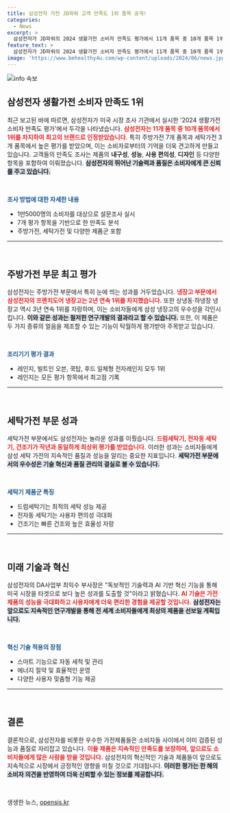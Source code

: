 ```yaml
---
title: 삼성전자 가전 JD파워 고객 만족도 1위 품목 공개!
categories:
  - News
excerpt: >
  삼성전자가 JD파워의 2024 생활가전 소비자 만족도 평가에서 11개 품목 중 10개 품목 1위를 차지하며 최고의 가전 브랜드로 우뚝 섰다. 특히 냉장고는 7개 평가 항목에서 최고의 점수를 기록하며 2년 연속 프렌치도어 모델이 1위를 기록했다.
feature_text: >
  삼성전자가 JD파워의 2024 생활가전 소비자 만족도 평가에서 11개 품목 중 10개 품목 1위를 차지하며 최고의 가전 브랜드로 우뚝 섰다. 특히 냉장고는 7개 평가 항목에서 최고의 점수를 기록하며 2년 연속 프렌치도어 모델이 1위를 기록했다.
image: 'https://www.behealthy4u.com/wp-content/uploads/2024/06/news.jpg'
---
```


<p><img src="https://www.behealthy4u.com/wp-content/uploads/2024/06/news.jpg" alt="info 속보" /></p>

<h2 data-ke-size="size26">삼성전자 생활가전 소비자 만족도 1위</h2>

<p data-ke-size="size16">최근 보고된 바에 따르면, 삼성전자가 미국 시장 조사 기관에서 실시한 '2024 생활가전 소비자 만족도 평가'에서 두각을 나타냈습니다. <b><span style="color: #ee2323;">삼성전자는 11개 품목 중 10개 품목에서 1위를 차지하여 최고의 브랜드로 인정받았습니다.</span></b> 특히 주방가전 7개 품목과 세탁가전 3개 품목에서 높은 평가를 받았으며, 이는 소비자로부터의 기억을 더욱 견고하게 만들고 있습니다. 고객들의 만족도 조사는 제품의 <b>내구성</b>, <b>성능</b>, <b>사용 편의성</b>, <b>디자인</b> 등 다양한 항목을 포함하여 이뤄졌습니다. <b><span style="background-color: #21538527;">삼성전자의 뛰어난 기술력과 품질은 소비자에게 큰 신뢰를 주고 있습니다.</span></b></p>

<p data-ke-size="size16">&nbsp;</p>

<p><b><span style="color: #1a5490;">조사 방법에 대한 자세한 내용</span></b></p>

<ul>
  <li>1만5000명의 소비자를 대상으로 설문조사 실시</li>
  <li>7개 평가 항목을 기반으로 한 만족도 분석</li>
  <li>주방가전, 세탁가전 및 다양한 제품군 포함</li>
</ul>

<hr />

<p data-ke-size="size16">&nbsp;</p>

<h2 data-ke-size="size26">주방가전 부문 최고 평가</h2>

<p data-ke-size="size16">삼성전자는 주방가전 부문에서 특히 눈에 띄는 성과를 거두었습니다. <b><span style="color: #ee2323;">냉장고 부문에서 삼성전자의 프렌치도어 냉장고는 2년 연속 1위를 차지했습니다.</span></b> 또한 상냉동·하냉장 냉장고 역시 3년 연속 1위를 자랑하며, 이는 소비자들에게 삼성 냉장고의 우수성을 각인시킵니다. <b><span style="background-color: #21538527;">이와 같은 성과는 철저한 연구개발의 결과라고 할 수 있습니다.</span></b> 또한, 이 제품은 두 가지 종류의 얼음을 제조할 수 있는 기능이 탁월하게 평가받아 주목받고 있습니다.</p>

<p data-ke-size="size16">&nbsp;</p>

<p><b><span style="color: #1a5490;">조리기기 평가 결과</span></b></p>

<ul>
  <li>레인지, 빌트인 오븐, 쿡탑, 후드 일체형 전자레인지 모두 1위</li>
  <li>레인지는 모든 평가 항목에서 최고점 기록</li>
</ul>

<hr />

<p data-ke-size="size16">&nbsp;</p>

<h2 data-ke-size="size26">세탁가전 부문 성과</h2>

<p data-ke-size="size16">세탁가전 부문에서도 삼성전자는 놀라운 성과를 이뤘습니다. <b><span style="color: #ee2323;">드럼세탁기, 전자동 세탁기, 건조기가 작년과 동일하게 최상위 평가를 받았습니다.</span></b> 이러한 성과는 소비자들에게 삼성 세탁 가전의 지속적인 품질과 성능을 알리는 중요한 지표입니다. <b><span style="background-color: #21538527;">세탁가전 부문에서의 우수성은 기술 혁신과 품질 관리의 결실로 볼 수 있습니다.</span></b></p>

<p data-ke-size="size16">&nbsp;</p>

<p><b><span style="color: #1a5490;">세탁기 제품군 특징</span></b></p>

<ul>
  <li>드럼세탁기는 최적의 세탁 성능 제공</li>
  <li>전자동 세탁기는 사용자 편의성 극대화</li>
  <li>건조기는 빠른 건조와 높은 효율성 자랑</li>
</ul>

<hr />

<p data-ke-size="size16">&nbsp;</p>

<h2 data-ke-size="size26">미래 기술과 혁신</h2>

<p data-ke-size="size16">삼성전자의 DA사업부 최익수 부사장은 "독보적인 기술력과 AI 기반 혁신 기능을 통해 미국 시장을 타겟으로 보다 높은 성과를 도출할 것"이라고 밝혔습니다. <b><span style="color: #ee2323;">AI 기술은 가전제품의 성능을 극대화하고 사용자에게 더욱 편리한 경험을 제공할 것입니다.</span></b> <b><span style="background-color: #21538527;">삼성전자는 앞으로도 지속적인 연구개발을 통해 전 세계 소비자들에게 최상의 제품을 선보일 계획입니다.</span></b></p>

<p data-ke-size="size16">&nbsp;</p>

<p><b><span style="color: #1a5490;">혁신 기술 적용의 장점</span></b></p>

<ul>
  <li>스마트 기능으로 자동 세척 및 관리</li>
  <li>에너지 절약 및 효율적인 운영</li>
  <li>다양한 사용자 맞춤형 기능 제공</li>
</ul>

<hr />

<p data-ke-size="size16">&nbsp;</p>

<h2 data-ke-size="size26">결론</h2>

<p data-ke-size="size16">결론적으로, 삼성전자를 비롯한 우수한 가전제품들은 소비자들 사이에서 이미 검증된 성능과 품질로 자리잡고 있습니다. <b><span style="color: #ee2323;">이들 제품은 지속적인 만족도를 보장하며, 앞으로도 소비자들에게 많은 사랑을 받을 것입니다.</span></b> 삼성전자의 혁신적인 기술과 제품들이 앞으로도 지속적으로 시장에서 긍정적인 영향을 미칠 것으로 기대됩니다. <b><span style="background-color: #21538527;">이러한 평가는 한 해의 소비자 의견을 반영하여 더욱 신뢰할 수 있는 정보를 제공합니다.</span></b></p>

<p data-ke-size="size16">&nbsp;</p>
생생한 뉴스, <a href="https://opensis.kr" rel="dofollow">opensis.kr</a>


